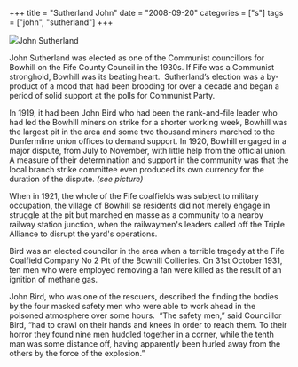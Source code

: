 +++
title = "Sutherland John"
date = "2008-09-20"
categories = ["s"]
tags = ["john", "sutherland"]
+++

![](http://79.170.40.183/grahamstevenson.me.uk/images/stories/strike%20currency_jpg.jpg)John Sutherland

John Sutherland was elected as one of the Communist councillors for Bowhill on the Fife County Council in the 1930s. If Fife was a Communist stronghold, Bowhill was its beating heart.  Sutherland’s election was a by-product of a mood that had been brooding for over a decade and began a period of solid support at the polls for Communist Party.

In 1919, it had been John Bird who had been the rank-and-file leader who had led the Bowhill miners on strike for a shorter working week, Bowhill was the largest pit in the area and some two thousand miners marched to the Dunfermline union offices to demand support. In 1920, Bowhill engaged in a major dispute, from July to November, with little help from the official union. A measure of their determination and support in the community was that the local branch strike committee even produced its own currency for the duration of the dispute. _(see picture)_ 

When in 1921, the whole of the Fife coalfields was subject to military occupation, the village of Bowhill se residents did not merely engage in struggle at the pit but marched en masse as a community to a nearby railway station junction, when the railwaymen's leaders called off the Triple Alliance to disrupt the yard's operations.

Bird was an elected councilor in the area when a terrible tragedy at the Fife Coalfield Company No 2 Pit of the Bowhill Collieries. On 31st October 1931, ten men who were employed removing a fan were killed as the result of an ignition of methane gas.

John Bird, who was one of the rescuers, described the finding the bodies by the four masked safety men who were able to work ahead in the poisoned atmosphere over some hours.  “The safety men,” said Councillor Bird, “had to crawl on their hands and knees in order to reach them. To their horror they found nine men huddled together in a corner, while the tenth man was some distance off, having apparently been hurled away from the others by the force of the explosion.”
